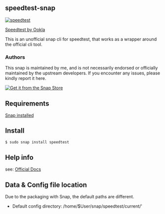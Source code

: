 ## speedtest-snap
[![speedtest](https://snapcraft.io/speedtest/badge.svg)](https://snapcraft.io/speedtest)

[Speedtest by Ookla](https://www.speedtest.net/) 

This is an unofficial snap cli for speedtest, that works as a wrapper around the official cli tool.
  
### Authors

This snap is maintained by me, and is not necessarily endorsed or officially maintained by the upstream developers. If you encounter any issues, please kindly report it here.

[![Get it from the Snap Store](https://snapcraft.io/static/images/badges/en/snap-store-black.svg)](https://snapcraft.io/speedtest)

## Requirements

[Snap installed](https://snapcraft.io/docs/installing-snapd)

## Install

```bash
$ sudo snap install speedtest
```

## Help info

see: [Official Docs](https://www.speedtest.net/apps/cli)


## Data & Config file location

Due to the packaging with Snap, the default paths are different.

- Default config directory: /home/$User/snap/speedtest/current/'
